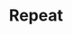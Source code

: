 ---
title: Repeat
tags: ["repeat"]
icon: repeat
svg: '<svg xmlns="http://www.w3.org/2000/svg" width="24" height="24" fill="none" viewBox="0 0 24 24" stroke-width="1.5" stroke-linecap="round" stroke-linejoin="round" stroke="currentColor"><path d="m17 3 4 3-4 3"/><path d="M3 12v-2a4 4 0 0 1 4-4h14M7 21l-4-3 4-3"/><path d="M21 12v2a4 4 0 0 1-4 4H3"/></svg>'
---